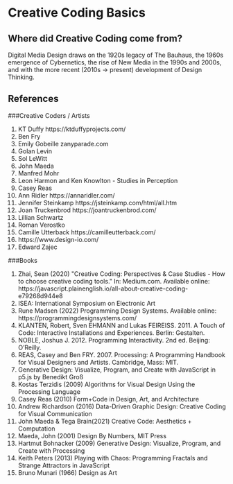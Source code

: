 # Creative Coding Basics

## Where did Creative Coding come from?
Digital Media Design draws on the 1920s legacy of The Bauhaus, the 1960s emergence of Cybernetics, the rise of New Media in the 1990s and 2000s, and with the more recent (2010s -> present) development of Design Thinking. 

## References
###Creative Coders / Artists
<ol>
  <li>KT Duffy  https://ktduffyprojects.com/</li>
  <li>Ben Fry</li>
  <li>Emily Gobeille zanyparade.com</li>
  <li>Golan Levin</li>
  <li>Sol LeWitt</li>
  <li>John Maeda</li>
  <li>Manfred Mohr</li>
  <li>Leon Harmon and Ken Knowlton - Studies in Perception</li>
  <li>Casey Reas</li>
  <li>Ann Ridler https://annaridler.com/
  <li>Jennifer Steinkamp https://jsteinkamp.com/html/all.htm
  <li>Joan Truckenbrod https://joantruckenbrod.com/
  <li>Lillian Schwartz</li>    
  <li>Roman Verostko</li>
  <li>Camille Utterback https://camilleutterback.com/
  <li>https://www.design-io.com/
  <li>Edward Zajec</li>
 </ol> 

###Books
<ol>
  <li>Zhai, Sean (2020) "Creative Coding: Perspectives & Case Studies - How to choose creative coding tools." In: Medium.com. Available online: https://javascript.plainenglish.io/all-about-creative-coding-e79268d944e8</li>
  <li>ISEA: International Symposium on Electronic Art</li>
  <li>Rune Madsen (2022) Programming Design Systems. Available online: https://programmingdesignsystems.com/</li>
  <li>KLANTEN, Robert, Sven EHMANN and Lukas FEIREISS. 2011. A Touch of Code: Interactive Installations and Experiences. Berlin: Gestalten.</li>
  <li>NOBLE, Joshua J. 2012. Programming Interactivity. 2nd ed. Beijing: O’Reilly.</li>
  <li>REAS, Casey and Ben FRY. 2007. Processing: A Programming Handbook for Visual Designers and Artists. Cambridge, Mass: MIT.</li>
  <li>Generative Design: Visualize, Program, and Create with JavaScript in p5.js by Benedikt Groß</li>
  <li>Kostas Terzidis (2009) Algorithms for Visual Design Using the Processing Language</li>
  <li>Casey Reas (2010) Form+Code in Design, Art, and Architecture</li>
  <li>Andrew Richardson (2016) Data-Driven Graphic Design: Creative Coding for Visual Communication</li>
  <li>John Maeda & Tega Brain(2021) Creative Code: Aesthetics + Computation</li>
    <li>Maeda, John (2001) Design By Numbers, MIT Press</li>
  <li>Hartmut Bohnacker (2009) Generative Design: Visualize, Program, and Create with Processing</li>
  <li>Keith Peters (2013) Playing with Chaos: Programming Fractals and Strange Attractors in JavaScript</li>
  <li>Bruno Munari (1966) Design as Art</li>
</ol>
